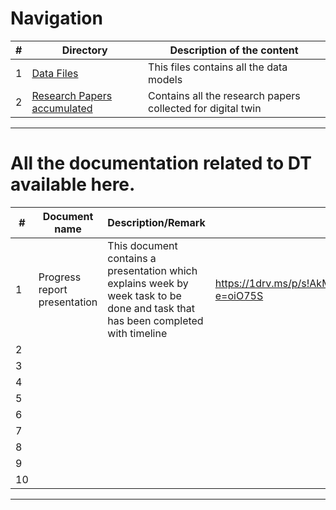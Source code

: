 # Navigation

| #         | Directory     | Description of the content |
|--------------|-----------|------------|
| 1 | [Data Files](https://github.com/saifeemustafaq/digitaltwin/tree/main/Data%20Files) | This files contains all the data models |
| 2 | [Research Papers accumulated](https://github.com/saifeemustafaq/digitaltwin/tree/main/Research%20Papers%20accumulated) | Contains all the research papers collected for digital twin |

***

# All the documentation related to DT available here.

| #         | Document name     | Description/Remark | Link |
|--------------|-----------|------------|------------|
| 1 | Progress report presentation | This document contains a presentation which explains week by week task to be done and task that has been completed with timeline | https://1drv.ms/p/s!AkM0Sty2CM410hr38MtJ9zDoHZL5?e=oiO75S |
| 2 |       |         |        |
| 3 |       |         |        |
| 4 |       |         |        |
| 5 |       |         |        |
| 6 |       |         |        |
| 7 |       |         |        |
| 8 |       |         |        |
| 9 |       |         |        |
| 10|       |         |        |

***
